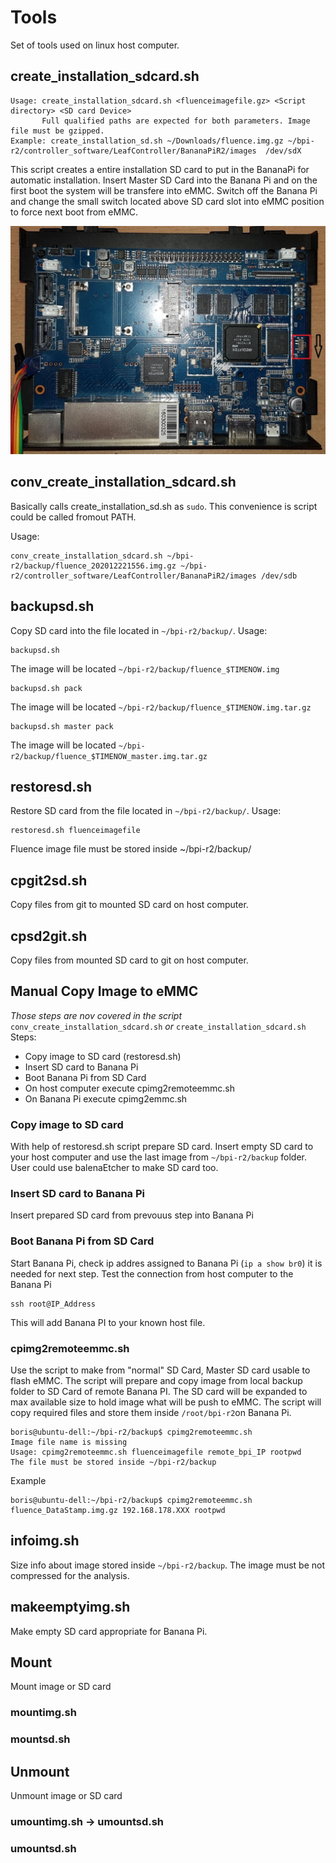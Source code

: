 # Tools
Set of tools used on linux host computer.

## create_installation_sdcard.sh

```
Usage: create_installation_sdcard.sh <fluenceimagefile.gz> <Script directory> <SD card Device>
       Full qualified paths are expected for both parameters. Image file must be gzipped.
Example: create_installation_sd.sh ~/Downloads/fluence.img.gz ~/bpi-r2/controller_software/LeafController/BananaPiR2/images  /dev/sdX
```
This script creates a entire installation SD card to put in the BananaPi for automatic installation. 
Insert Master SD Card into the Banana Pi and on the first boot the system will be transfere into eMMC. 
Switch off the Banana Pi and change the small switch located above SD card slot into eMMC position to force next boot from eMMC.

![Switch](../../LeafController/BananaPiR2/doc/pics/eMMC-SD_switch.jpg)

## conv_create_installation_sdcard.sh

Basically calls create_installation_sd.sh as ```sudo```. This convenience is script could be called fromout PATH.

Usage:
```
conv_create_installation_sdcard.sh ~/bpi-r2/backup/fluence_202012221556.img.gz ~/bpi-r2/controller_software/LeafController/BananaPiR2/images /dev/sdb
```

## backupsd.sh

Copy SD card into the file located in ```~/bpi-r2/backup/```. Usage:
```
backupsd.sh
```
The image will be located ```~/bpi-r2/backup/fluence_$TIMENOW.img```
```
backupsd.sh pack
```
The image will be located ```~/bpi-r2/backup/fluence_$TIMENOW.img.tar.gz```
```
backupsd.sh master pack
```
The image will be located ```~/bpi-r2/backup/fluence_$TIMENOW_master.img.tar.gz```

## restoresd.sh
Restore SD card from the file located in ```~/bpi-r2/backup/```. Usage:
```
restoresd.sh fluenceimagefile
```
Fluence image file must be stored inside  ~/bpi-r2/backup/

## cpgit2sd.sh
Copy files from git to mounted SD card on host computer. 

## cpsd2git.sh
Copy files from mounted SD card to git on host computer. 

## Manual Copy Image to eMMC
_Those steps are nov covered in the script_ ```conv_create_installation_sdcard.sh``` _or_ ```create_installation_sdcard.sh```
Steps:
- Copy image to SD card (restoresd.sh)
- Insert SD card to Banana Pi
- Boot Banana Pi from SD Card
- On host computer execute cpimg2remoteemmc.sh
- On Banana Pi execute cpimg2emmc.sh

### Copy image to SD card
With help of restoresd.sh script prepare SD card. Insert empty SD card to your host computer and use the last image from ```~/bpi-r2/backup``` folder.
User could use balenaEtcher to make SD card too.

### Insert SD card to Banana Pi
Insert prepared SD card from prevouus step into Banana Pi

### Boot Banana Pi from SD Card
Start Banana Pi, check ip addres assigned to Banana Pi (```ip a show br0```) it is needed for next step. Test the connection from host computer to the Banana Pi
```
ssh root@IP_Address
```
This will add Banana PI to your known host file.

### cpimg2remoteemmc.sh
Use the script to make from "normal" SD Card, Master SD card usable to flash eMMC.
The script will prepare and copy image from local backup folder to SD Card of remote Banana PI. 
The SD card will be expanded to max available size to hold image what will be push to eMMC. 
The script will copy required files and store them inside ```/root/bpi-r2```on Banana Pi.

```
boris@ubuntu-dell:~/bpi-r2/backup$ cpimg2remoteemmc.sh 
Image file name is missing
Usage: cpimg2remoteemmc.sh fluenceimagefile remote_bpi_IP rootpwd
The file must be stored inside ~/bpi-r2/backup
```

Example
```
boris@ubuntu-dell:~/bpi-r2/backup$ cpimg2remoteemmc.sh fluence_DataStamp.img.gz 192.168.178.XXX rootpwd
```

## infoimg.sh
Size info about image stored inside ```~/bpi-r2/backup```. The image must be not compressed for the analysis.

## makeemptyimg.sh
Make empty SD card appropriate for Banana Pi.

## Mount
Mount image or SD card

### mountimg.sh
### mountsd.sh

## Unmount
Unmount image or SD card
### umountimg.sh -> umountsd.sh
### umountsd.sh
